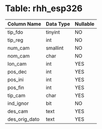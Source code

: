 # Table: rhh_esp326

| Column Name | Data Type | Nullable |
|-------------|-----------|----------|
| tip_fdo | tinyint | NO |
| tip_reg | int | NO |
| num_cam | smallint | NO |
| nom_cam | char | NO |
| lon_cam | int | YES |
| pos_dec | int | YES |
| pos_ini | int | YES |
| pos_fin | int | YES |
| tip_cam | char | YES |
| ind_ignor | bit | NO |
| des_cam | text | YES |
| des_orig_dato | text | YES |
